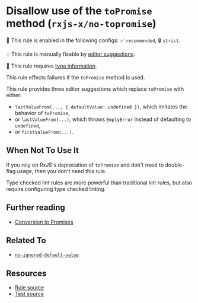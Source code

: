 # Disallow use of the `toPromise` method (`rxjs-x/no-topromise`)

💼 This rule is enabled in the following configs: ✅ `recommended`, 🔒 `strict`.

💡 This rule is manually fixable by [editor suggestions](https://eslint.org/docs/latest/use/core-concepts#rule-suggestions).

💭 This rule requires [type information](https://typescript-eslint.io/linting/typed-linting).

<!-- end auto-generated rule header -->

This rule effects failures if the `toPromise` method is used.

This rule provides three editor suggestions which replace `toPromise` with either:

- `lastValueFrom(..., { defaultValue: undefined })`, which imitates the behavior of `toPromise`,
- or `lastValueFrom(...)`, which throws `EmptyError` instead of defaulting to `undefined`,
- or `firstValueFrom(...)`.

## When Not To Use It

If you rely on RxJS's deprecation of `toPromise` and don't need to double-flag usage,
then you don't need this rule.

Type checked lint rules are more powerful than traditional lint rules, but also require configuring type checked linting.

## Further reading

- [Conversion to Promises](https://rxjs.dev/deprecations/to-promise)

## Related To

- [`no-ignored-default-value`](./no-ignored-default-value.md)

## Resources

- [Rule source](/src/rules/no-topromise.ts)
- [Test source](/tests/rules/no-topromise.test.ts)
